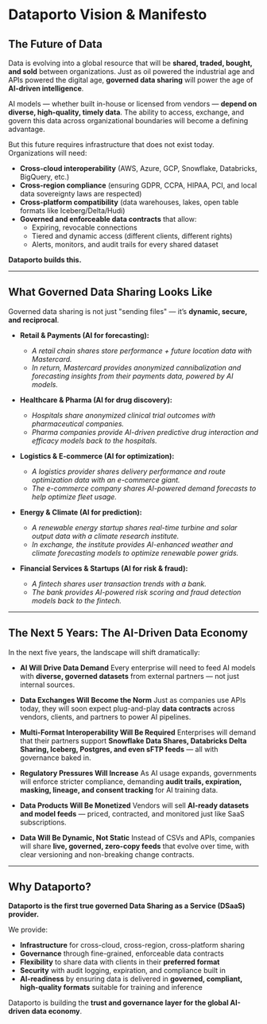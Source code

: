 # Dataporto Vision & Manifesto

## The Future of Data

Data is evolving into a global resource that will be **shared, traded, bought, and sold** between organizations.
Just as oil powered the industrial age and APIs powered the digital age, **governed data sharing** will power the age of **AI-driven intelligence**.

AI models — whether built in-house or licensed from vendors — **depend on diverse, high-quality, timely data**.
The ability to access, exchange, and govern this data across organizational boundaries will become a defining advantage.

But this future requires infrastructure that does not exist today.
Organizations will need:

- **Cross-cloud interoperability** (AWS, Azure, GCP, Snowflake, Databricks, BigQuery, etc.)
- **Cross-region compliance** (ensuring GDPR, CCPA, HIPAA, PCI, and local data sovereignty laws are respected)
- **Cross-platform compatibility** (data warehouses, lakes, open table formats like Iceberg/Delta/Hudi)
- **Governed and enforceable data contracts** that allow:
  - Expiring, revocable connections
  - Tiered and dynamic access (different clients, different rights)
  - Alerts, monitors, and audit trails for every shared dataset

**Dataporto builds this.**

---

## What Governed Data Sharing Looks Like

Governed data sharing is not just "sending files" — it’s **dynamic, secure, and reciprocal**.

- **Retail & Payments (AI for forecasting):**
  - _A retail chain shares store performance + future location data with Mastercard._
  - _In return, Mastercard provides anonymized cannibalization and forecasting insights from their payments data, powered by AI models._

- **Healthcare & Pharma (AI for drug discovery):**
  - _Hospitals share anonymized clinical trial outcomes with pharmaceutical companies._
  - _Pharma companies provide AI-driven predictive drug interaction and efficacy models back to the hospitals._

- **Logistics & E-commerce (AI for optimization):**
  - _A logistics provider shares delivery performance and route optimization data with an e-commerce giant._
  - _The e-commerce company shares AI-powered demand forecasts to help optimize fleet usage._

- **Energy & Climate (AI for prediction):**
  - _A renewable energy startup shares real-time turbine and solar output data with a climate research institute._
  - _In exchange, the institute provides AI-enhanced weather and climate forecasting models to optimize renewable power grids._

- **Financial Services & Startups (AI for risk & fraud):**
  - _A fintech shares user transaction trends with a bank._
  - _The bank provides AI-powered risk scoring and fraud detection models back to the fintech._

---

## The Next 5 Years: The AI-Driven Data Economy

In the next five years, the landscape will shift dramatically:

- **AI Will Drive Data Demand**
  Every enterprise will need to feed AI models with **diverse, governed datasets** from external partners — not just internal sources.

- **Data Exchanges Will Become the Norm**
  Just as companies use APIs today, they will soon expect plug-and-play **data contracts** across vendors, clients, and partners to power AI pipelines.

- **Multi-Format Interoperability Will Be Required**
  Enterprises will demand that their partners support **Snowflake Data Shares, Databricks Delta Sharing, Iceberg, Postgres, and even sFTP feeds** — all with governance baked in.

- **Regulatory Pressures Will Increase**
  As AI usage expands, governments will enforce stricter compliance, demanding **audit trails, expiration, masking, lineage, and consent tracking** for AI training data.

- **Data Products Will Be Monetized**
  Vendors will sell **AI-ready datasets and model feeds** — priced, contracted, and monitored just like SaaS subscriptions.

- **Data Will Be Dynamic, Not Static**
  Instead of CSVs and APIs, companies will share **live, governed, zero-copy feeds** that evolve over time, with clear versioning and non-breaking change contracts.

---

## Why Dataporto?

**Dataporto is the first true governed Data Sharing as a Service (DSaaS) provider.**

We provide:

- **Infrastructure** for cross-cloud, cross-region, cross-platform sharing
- **Governance** through fine-grained, enforceable data contracts
- **Flexibility** to share data with clients in their **preferred format**
- **Security** with audit logging, expiration, and compliance built in
- **AI-readiness** by ensuring data is delivered in **governed, compliant, high-quality formats** suitable for training and inference

Dataporto is building the **trust and governance layer for the global AI-driven data economy**.
